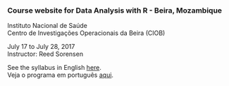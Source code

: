 ### Course website for Data Analysis with R - Beira, Mozambique

Instituto Nacional de Saúde  
Centro de Investigações Operacionais da Beira (CIOB)

July 17 to July 28, 2017  
Instructor: Reed Sorensen

See the syllabus in English [here](index.md).  
Veja o programa em português [aqui](index_portuguese.md).

